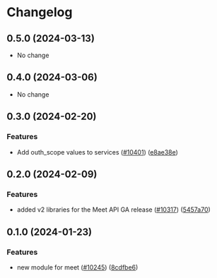 # Changelog

## 0.5.0 (2024-03-13)

* No change


## 0.4.0 (2024-03-06)

* No change


## 0.3.0 (2024-02-20)

### Features

* Add outh_scope values to services ([#10401](https://github.com/googleapis/google-cloud-java/issues/10401)) ([e8ae38e](https://github.com/googleapis/google-cloud-java/commit/e8ae38e9187104ab0f803ba062c4f4872c6b7afc))



## 0.2.0 (2024-02-09)

### Features

* added v2 libraries for the Meet API GA release ([#10317](https://github.com/googleapis/google-cloud-java/issues/10317)) ([5457a70](https://github.com/googleapis/google-cloud-java/commit/5457a70b6a201402c269b08d2d0a4b7fddd6e4de))



## 0.1.0 (2024-01-23)

### Features

* new module for meet ([#10245](https://github.com/googleapis/google-cloud-java/issues/10245)) ([8cdfbe6](https://github.com/googleapis/google-cloud-java/commit/8cdfbe611f8e45cf0d921471744326d42462ce54))

